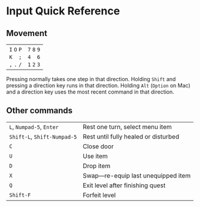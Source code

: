 # Input Quick Reference

## Movement

<table>
<tr>
  <td>
    <code>I</code> <code>O</code> <code>P</code><br>
    <code>K</code> <code>&nbsp;</code> <code>;</code><br>
    <code>,</code> <code>.</code> <code>/</code><br>
  </td>
  <td>
    <code>7</code> <code>8</code> <code>9</code><br>
    <code>4</code> <code>&nbsp;</code> <code>6</code><br>
    <code>1</code> <code>2</code> <code>3</code><br>
  </td>
</tr>
</table>

Pressing normally takes one step in that direction. Holding `Shift` and pressing a direction key runs in that direction. Holding `Alt` (`Option` on Mac) and a direction key uses the most recent command in that direction.

## Other commands

<table width="100%">
<tr>
  <td><code>L</code>, <code>Numpad-5</code>, <code>Enter</code></td><td>Rest one turn, select menu item</td>
</tr><tr>
  <td><code>Shift-L</code>, <code>Shift-Numpad-5</code></td><td>Rest until fully healed or disturbed</td>
</tr><tr>
  <td><code>C</code></td><td>Close door</td>
</tr><tr>
  <td><code>U</code></td><td>Use item</td>
</tr><tr>
  <td><code>D</code></td><td>Drop item</td>
</tr><tr>
  <td><code>X</code></td><td>Swap&mdash;re-equip last unequipped item</td>
</tr><tr>
  <td><code>Q</code></td><td>Exit level after finishing quest</td>
</tr><tr>
  <td><code>Shift-F</code></td><td>Forfeit level</td>
</tr>
</table>
